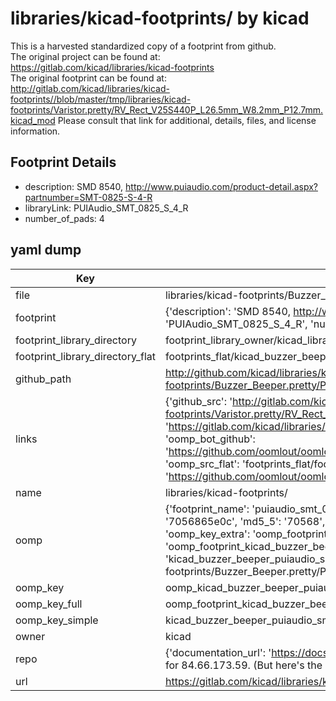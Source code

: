 # libraries/kicad-footprints/ by kicad  
This is a harvested standardized copy of a footprint from github.  
The original project can be found at:  
https://gitlab.com/kicad/libraries/kicad-footprints  
The original footprint can be found at:
http://gitlab.com/kicad/libraries/kicad-footprints//blob/master/tmp/libraries/kicad-footprints/Varistor.pretty/RV_Rect_V25S440P_L26.5mm_W8.2mm_P12.7mm.kicad_mod
Please consult that link for additional, details, files, and license information.  
## Footprint Details
* description: SMD 8540, http://www.puiaudio.com/product-detail.aspx?partnumber=SMT-0825-S-4-R  
* libraryLink: PUIAudio_SMT_0825_S_4_R  
* number_of_pads: 4  
## yaml dump  
| Key | Value |  
| --- | --- |  
| file | libraries/kicad-footprints/Buzzer_Beeper.pretty/PUIAudio_SMT_0825_S_4_R.kicad_mod |  
| footprint | {'description': 'SMD 8540, http://www.puiaudio.com/product-detail.aspx?partnumber=SMT-0825-S-4-R', 'libraryLink': 'PUIAudio_SMT_0825_S_4_R', 'number_of_pads': 4} |  
| footprint_library_directory | footprint_library_owner/kicad_libraries/kicad-footprints/ |  
| footprint_library_directory_flat | footprints_flat/kicad_buzzer_beeper_puiaudio_smt_0825_s_4_r/working |  
| github_path | http://github.com/kicad/libraries/kicad-footprints//blob/master/tmp/libraries/kicad-footprints/Buzzer_Beeper.pretty/PUIAudio_SMT_0825_S_4_R.kicad_mod |  
| links | {'github_src': 'http://gitlab.com/kicad/libraries/kicad-footprints//blob/master/tmp/libraries/kicad-footprints/Varistor.pretty/RV_Rect_V25S440P_L26.5mm_W8.2mm_P12.7mm.kicad_mod', 'github_src_repo': 'https://gitlab.com/kicad/libraries/kicad-footprints', 'oomp_bot': 'footprints/kicad_buzzer_beeper_puiaudio_smt_0825_s_4_r/working', 'oomp_bot_github': 'https://github.com/oomlout/oomlout_oomp_footprint_bot/tree/main/footprints/kicad_buzzer_beeper_puiaudio_smt_0825_s_4_r/working', 'oomp_src_flat': 'footprints_flat/footprints_flat/kicad_buzzer_beeper_puiaudio_smt_0825_s_4_r/working', 'oomp_src_flat_github': 'https://github.com/oomlout/oomlout_oomp_footprint_src/tree/main/footprints_flat/kicad_buzzer_beeper_puiaudio_smt_0825_s_4_r/working'} |  
| name | libraries/kicad-footprints/ |  
| oomp | {'footprint_name': 'puiaudio_smt_0825_s_4_r', 'library_name': 'buzzer_beeper', 'md5': '7056865e0cd85c02f986542cbe69b618', 'md5_10': '7056865e0c', 'md5_5': '70568', 'md5_6': '705686', 'oomp_key': 'oomp_kicad_buzzer_beeper_puiaudio_smt_0825_s_4_r', 'oomp_key_extra': 'oomp_footprint_kicad_buzzer_beeper_puiaudio_smt_0825_s_4_r', 'oomp_key_full': 'oomp_footprint_kicad_buzzer_beeper_puiaudio_smt_0825_s_4_r_705686', 'oomp_key_simple': 'kicad_buzzer_beeper_puiaudio_smt_0825_s_4_r', 'original_filename': 'libraries/kicad-footprints/Buzzer_Beeper.pretty/PUIAudio_SMT_0825_S_4_R.kicad_mod', 'owner_name': 'kicad'} |  
| oomp_key | oomp_kicad_buzzer_beeper_puiaudio_smt_0825_s_4_r |  
| oomp_key_full | oomp_footprint_kicad_buzzer_beeper_puiaudio_smt_0825_s_4_r |  
| oomp_key_simple | kicad_buzzer_beeper_puiaudio_smt_0825_s_4_r |  
| owner | kicad |  
| repo | {'documentation_url': 'https://docs.github.com/rest/overview/resources-in-the-rest-api#rate-limiting', 'message': "API rate limit exceeded for 84.66.173.59. (But here's the good news: Authenticated requests get a higher rate limit. Check out the documentation for more details.)"} |  
| url | https://gitlab.com/kicad/libraries/kicad-footprints |  

